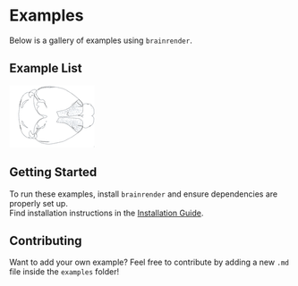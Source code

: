 # Examples

Below is a gallery of examples using `brainrender`.

## Example List

[![Add Cells Example](images/add_cells_thumbnail.png "Generate and visualize random labeled cells in a brain region")](examples/add_cells.md)





## Getting Started

To run these examples, install `brainrender` and ensure dependencies are properly set up.  
Find installation instructions in the [Installation Guide](installation.md).

## Contributing

Want to add your own example? Feel free to contribute by adding a new `.md` file inside the `examples` folder!


